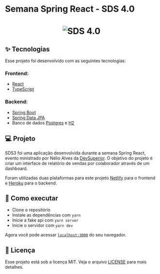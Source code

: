 # Semana Spring React - SDS 4.0

<h1 align="center">
  <img alt="SDS 4.0" title="Semana Spring React" src=".github/images/app-image.png" />
</h1>

## ✨ Tecnologias

Esse projeto foi desenvolvido com as seguintes tecnologias:

### Frontend:
- [React](https://reactjs.org)
- [TypeScript](https://www.typescriptlang.org/)

### Backend:
- [Spring Boot](https://spring.io/projects/spring-boot)
- [Spring Data JPA](https://spring.io/projects/spring-data-jpa)
- Banco de dados [Postgres](https://www.postgresql.org/) e [H2](https://www.h2database.com/html/main.html)

## 💻 Projeto

SDS3 foi uma aplicação desenvolvida durante a semana Spring React, evento ministrado por Nélio Alves da [DevSuperior](https://devsuperior.com.br/). O objetivo do projeto é criar um interface de relatório de vendas por colaborador através de um dashboard.

Foram utilizadas duas plataformas para este projeto [Netlify](https://www.netlify.com/) para o frontend e [Heroku](https://www.heroku.com/) para o backend.

## 🚀 Como executar

- Clone o repositório
- Instale as dependências com `yarn`
- Inicie a fake api com `yarn server`
- Inicie o servidor com `yarn dev`

Agora você pode acessar [`localhost:3000`](http://localhost:3000) do seu navegador.

## 📄 Licença

Esse projeto está sob a licença MIT. Veja o arquivo [LICENSE](LICENSE.md) para mais detalhes.
